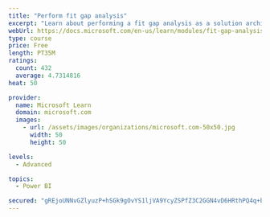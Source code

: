 ```yaml
---
title: "Perform fit gap analysis"
excerpt: "Learn about performing a fit gap analysis as a solution architect for Dynamics 365 and Microsoft Power Platform."
webUrl: https://docs.microsoft.com/en-us/learn/modules/fit-gap-analysis/
type: course
price: Free
length: PT35M
ratings:
  count: 432
  average: 4.7314816
heat: 50

provider:
  name: Microsoft Learn
  domain: microsoft.com
  images:
    - url: /assets/images/organizations/microsoft.com-50x50.jpg
      width: 50
      height: 50

levels:
  - Advanced

topics:
  - Power BI

secured: "gREjoUNNvGZlyuzP+hSGk9gOvYS1ljVA9YcyZSPfZ3C2GGN4vD6HRthPQ4q+brdkzwdOhHuVHEpTjT9IsH3FxM2wtpM5BYXQr5ywHUzVBy9gpMoAU/smsZ9Kab9jiQrs2aaKjxe/yF0Wml3x6DLnVsJoQm7Io9wCWBrgsRqqQVvPkIgNR3dTQH4sKrqMeUFw09IdAyNmrRaRAhhL2CX3aSL6kPHPBKSrJuU5NZn/9PcTtvt/htqtZw7ugQt/8Z4bVuhJU8BOrHiuF71Dln+jWIgNhNMIKrS4B729XZFLAA04alJVBy8by4K9Kaio2kWaLIU7xOBGTOOmdubFkw8y1x9Y0mQCufRL/a/JO3fhqo54tavztjskU7/EoScT7TVE8LFRGi3GZ3qNw0CqF0qToIAwC3t7Qo4dNkTf2U8ZDd0=;3BWNno9OagcLCnppndpaHw=="
---
```


